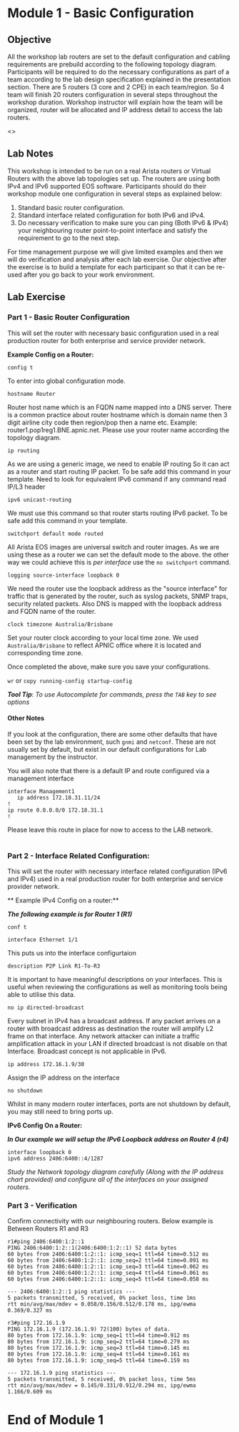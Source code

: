 # Module 1 - Basic Configuration

## Objective
All the workshop lab routers are set to the default configuration and cabling requirements are prebuild according to the following topology diagram. Participants will be required to do the necessary configurations as part of a team according to the lab design specification explained in the presentation section. There are 5 routers (3 core and 2 CPE) in each team/region. So 4 team will finish 20 routers configuration in several steps throughout the workshop duration.  Workshop instructor will explain how the team will be organized, router will be allocated and IP address detail to access the lab routers.       

<<Insert Topology here>>

## Lab Notes
This workshop is intended to be run on a real Arista routers or Virtual Routers with the above lab topologies set up. The routers are using both IPv4 and IPv6 supported EOS software. Participants should do their workshop module one configuration in several steps as explained below:

1.	Standard basic router configuration.  
2.	Standard interface related configuration for both IPv6 and IPv4.
3.	Do necessary verification to make sure you can ping (Both IPv6 & IPv4) your neighbouring router point-to-point interface and satisfy the requirement to go to the next step. 

For time management purpose we will give limited examples and then we will do verification and analysis after each lab exercise. Our objective after the exercise is to build a template for each participant so that it can be re-used after you go back to your work environment.    

## Lab Exercise

### Part 1 - **Basic Router Configuration** 
This will set the router with necessary basic configuration used in a real production router for both enterprise and service provider network. 

**Example Config on a Router:**

`config t`

To enter into global configuration mode. 

`hostname Router`

Router host name which is an FQDN name mapped into a DNS server. There is a common practice about router hostname which is domain name then 3 digit airline city code then region/pop then a name etc. Example: router1.pop1reg1.BNE.apnic.net. Please use your router name according the topology diagram.   

`ip routing`

As we are using a generic image, we need to enable IP routing So it can act as a router and start routing IP packet. To be safe add this command in your template. Need to look for equivalent IPv6 command if any command read IP/L3 header

`ipv6 unicast-routing`

We must use this command so that router starts routing IPv6 packet. To be safe add this command in your template.

`switchport default mode routed`

All Arista EOS images are universal switch and router images.  As we are using these as a router we can set the default mode to the above.
the other way we could achieve this is _per interface_ use the `no switchport` command.

`logging source-interface loopback 0`

We need the router use the loopback address as the "source interface" for traffic that is generated by the router, such as syslog packets, SNMP traps, security related packets. Also DNS is mapped with the loopback address and FQDN name of the router. 

`clock timezone Australia/Brisbane`

Set your router clock according to your local time zone. We used `Australia/Brisbane` to reflect APNIC office where it is located and corresponding time zone. 

Once completed the above, make sure you save your configurations.

`wr` or `copy running-config startup-config`

**_Tool Tip_**:  _To use Autocomplete for commands, press the `TAB` key to see options_

#### Other Notes
If you look at the configuration, there are some other defaults that have been set by the lab environment, such `gnmi` and `netconf`.  These are not usually set by default, but exist in our default configurations for Lab management by the instructor.  

You will also note that there is a default IP and route configured via a management interface
```
interface Management1
   ip address 172.18.31.11/24
!
ip route 0.0.0.0/0 172.18.31.1
!
```
Please leave this route in place for now to access to the LAB network.
<BR><BR>

### Part 2 - **Interface Related Configuration:** 

This will set the router with necessary interface related configuration (IPv6 and IPv4) used in a real production router for both enterprise and service provider network.

** Example IPv4 Config on a router:** 

_**The following example is for Router 1 (R1)**_ 
```
conf t

interface Ethernet 1/1
```
This puts us into the interface configurtaion

`description P2P Link R1-To-R3`

It is important to have meaningful descriptions on your interfaces.  This is useful when reviewing the configurations as well as monitoring tools being able to utilise this data.

`no ip directed-broadcast`

Every subnet in IPv4 has a broadcast address. If any packet arrives on a router with broadcast address as destination the router will amplify L2 frame on that interface. Any network attacker can initiate a traffic amplification attack in your LAN if directed broadcast is not disable on that Interface. Broadcast concept is not applicable in IPv6.

`ip address 172.16.1.9/30`

Assign the IP address on the interface

`no shutdown`

Whilst in many modern router interfaces, ports are not shutdown by default, you may still need to bring ports up.  

**IPv6 Config On a Router:**

_**In Our example we will setup the IPv6 Loopback address on Router 4 (r4)**_

```
interface loopback 0
ipv6 address 2406:6400::4/1287
```

_Study the Network topology diagram carefully (Along with the IP address chart provided) and configure all of the interfaces on your assigned routers._

### Part 3  - **Verification**

Confirm connectivity with our neighbouring routers.  Below example is Between Routers R1 and R3

```
r1#ping 2406:6400:1:2::1
PING 2406:6400:1:2::1(2406:6400:1:2::1) 52 data bytes
60 bytes from 2406:6400:1:2::1: icmp_seq=1 ttl=64 time=0.512 ms
60 bytes from 2406:6400:1:2::1: icmp_seq=2 ttl=64 time=0.091 ms
60 bytes from 2406:6400:1:2::1: icmp_seq=3 ttl=64 time=0.062 ms
60 bytes from 2406:6400:1:2::1: icmp_seq=4 ttl=64 time=0.061 ms
60 bytes from 2406:6400:1:2::1: icmp_seq=5 ttl=64 time=0.058 ms

--- 2406:6400:1:2::1 ping statistics ---
5 packets transmitted, 5 received, 0% packet loss, time 1ms
rtt min/avg/max/mdev = 0.058/0.156/0.512/0.178 ms, ipg/ewma 0.369/0.327 ms
```

```
r3#ping 172.16.1.9
PING 172.16.1.9 (172.16.1.9) 72(100) bytes of data.
80 bytes from 172.16.1.9: icmp_seq=1 ttl=64 time=0.912 ms
80 bytes from 172.16.1.9: icmp_seq=2 ttl=64 time=0.279 ms
80 bytes from 172.16.1.9: icmp_seq=3 ttl=64 time=0.145 ms
80 bytes from 172.16.1.9: icmp_seq=4 ttl=64 time=0.161 ms
80 bytes from 172.16.1.9: icmp_seq=5 ttl=64 time=0.159 ms

--- 172.16.1.9 ping statistics ---
5 packets transmitted, 5 received, 0% packet loss, time 5ms
rtt min/avg/max/mdev = 0.145/0.331/0.912/0.294 ms, ipg/ewma 1.166/0.609 ms
```





   

# End of Module 1


